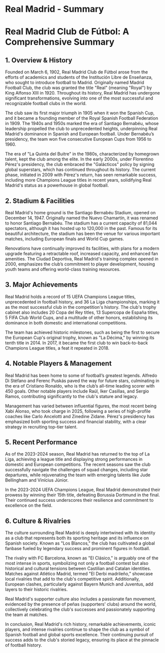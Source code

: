 # Real Madrid - Summary

# Real Madrid Club de Fútbol: A Comprehensive Summary

## 1. Overview & History

Founded on March 6, 1902, Real Madrid Club de Fútbol arose from the efforts of academics and students of the Institución Libre de Enseñanza, who sought to introduce football to Madrid. Originally named Madrid Football Club, the club was granted the title "Real" (meaning "Royal") by King Alfonso XIII in 1920. Throughout its history, Real Madrid has undergone significant transformations, evolving into one of the most successful and recognizable football clubs in the world.

The club saw its first major triumph in 1905 when it won the Spanish Cup, and it became a founding member of the Royal Spanish Football Federation in 1909. The 1940s and 1950s marked the era of Santiago Bernabéu, whose leadership propelled the club to unprecedented heights, underpinning Real Madrid's dominance in Spanish and European football. Under Bernabéu’s presidency, the team won five consecutive European Cups from 1956 to 1960.

The era of "La Quinta del Buitre" in the 1980s, characterized by homegrown talent, kept the club among the elite. In the early 2000s, under Florentino Pérez's presidency, the club embraced the "Galácticos" policy by signing global superstars, which has continued throughout its history. The current phase, initiated in 2009 with Pérez's return, has seen remarkable success, including more Champions League titles in recent years, solidifying Real Madrid's status as a powerhouse in global football.

## 2. Stadium & Facilities

Real Madrid's home ground is the Santiago Bernabéu Stadium, opened on December 14, 1947. Originally named the Nuevo Chamartín, it was renamed to honor Santiago Bernabéu. The stadium has a current capacity of 81,044 spectators, although it has hosted up to 120,000 in the past. Famous for its beautiful architecture, the stadium has been the venue for various important matches, including European finals and World Cup games.

Renovations have continually improved its facilities, with plans for a modern upgrade featuring a retractable roof, increased capacity, and enhanced fan amenities. The Ciudad Deportiva, Real Madrid's training complex opened in 2000, emphasizes the club’s commitment to player development, housing youth teams and offering world-class training resources.

## 3. Major Achievements

Real Madrid holds a record of 15 UEFA Champions League titles, unprecedented in football history, and 36 La Liga championships, marking it as the most successful club in the competition's history. The club's trophy cabinet also includes 20 Copa del Rey titles, 13 Supercopa de España titles, 5 FIFA Club World Cups, and a multitude of other honors, establishing its dominance in both domestic and international competitions.

The team has achieved historic milestones, such as being the first to secure the European Cup's original trophy, known as "La Décima," by winning its tenth title in 2014. In 2017, it became the first club to win back-to-back Champions League titles, a feat it repeated in 2018.

## 4. Notable Players & Management

Real Madrid has been home to some of football’s greatest legends. Alfredo Di Stéfano and Ferenc Puskás paved the way for future stars, culminating in the era of Cristiano Ronaldo, who is the club’s all-time leading scorer with 450 goals. Other notable players include Raúl, Iker Casillas, and Sergio Ramos, contributing significantly to the club's stature and legacy.

Management has varied between influential figures, the most recent being Xabi Alonso, who took charge in 2025, following a series of high-profile coaches like Carlo Ancelotti and Zinedine Zidane. Pérez's presidency has emphasized both sporting success and financial stability, with a clear strategy in recruiting top-tier talent.

## 5. Recent Performance

As of the 2023-2024 season, Real Madrid has returned to the top of La Liga, achieving a league title and displaying strong performances in domestic and European competitions. The recent seasons saw the club successfully navigate the challenges of squad changes, including star departures, while rejuvenating the team with emerging talents like Jude Bellingham and Vinícius Júnior.

In the 2023-2024 UEFA Champions League, Real Madrid demonstrated their prowess by winning their 15th title, defeating Borussia Dortmund in the final. Their continued success underscores their resilience and commitment to excellence on the field.

## 6. Culture & Rivalries

The culture surrounding Real Madrid is deeply intertwined with its identity as a club that represents both its sporting heritage and its influence on Spanish society. Known as "Los Blancos," the club has cultivated a global fanbase fueled by legendary success and prominent figures in football.

The rivalry with FC Barcelona, known as "El Clásico," is arguably one of the most intense in sports, symbolizing not only a football contest but also historical and cultural tensions between Castilian and Catalan identities. Matches against Atlético Madrid, termed "El Derbi madrileño," showcase local rivalries that add to the club's competitive spirit. Additionally, European clashes, particularly against Bayern Munich and Juventus, add layers to their historic rivalries.

Real Madrid's supporter culture also includes a passionate fan movement, evidenced by the presence of peñas (supporters' clubs) around the world, collectively celebrating the club's successes and passionately supporting the team at matches.

In conclusion, Real Madrid's rich history, remarkable achievements, iconic players, and intense rivalries continue to shape the club as a symbol of Spanish football and global sports excellence. Their continuing pursuit of success adds to the club's storied legacy, ensuring its place at the pinnacle of football history.

